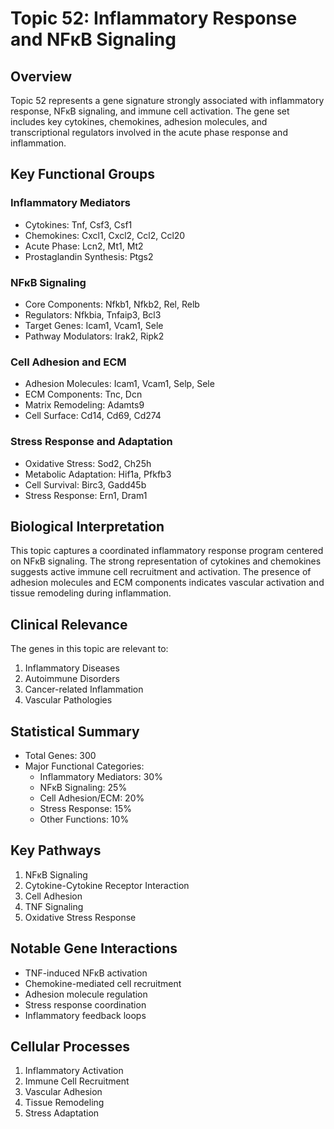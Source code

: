 # Topic 52: Inflammatory Response and NFκB Signaling

## Overview
Topic 52 represents a gene signature strongly associated with inflammatory response, NFκB signaling, and immune cell activation. The gene set includes key cytokines, chemokines, adhesion molecules, and transcriptional regulators involved in the acute phase response and inflammation.

## Key Functional Groups

### Inflammatory Mediators
- Cytokines: Tnf, Csf3, Csf1
- Chemokines: Cxcl1, Cxcl2, Ccl2, Ccl20
- Acute Phase: Lcn2, Mt1, Mt2
- Prostaglandin Synthesis: Ptgs2

### NFκB Signaling
- Core Components: Nfkb1, Nfkb2, Rel, Relb
- Regulators: Nfkbia, Tnfaip3, Bcl3
- Target Genes: Icam1, Vcam1, Sele
- Pathway Modulators: Irak2, Ripk2

### Cell Adhesion and ECM
- Adhesion Molecules: Icam1, Vcam1, Selp, Sele
- ECM Components: Tnc, Dcn
- Matrix Remodeling: Adamts9
- Cell Surface: Cd14, Cd69, Cd274

### Stress Response and Adaptation
- Oxidative Stress: Sod2, Ch25h
- Metabolic Adaptation: Hif1a, Pfkfb3
- Cell Survival: Birc3, Gadd45b
- Stress Response: Ern1, Dram1

## Biological Interpretation
This topic captures a coordinated inflammatory response program centered on NFκB signaling. The strong representation of cytokines and chemokines suggests active immune cell recruitment and activation. The presence of adhesion molecules and ECM components indicates vascular activation and tissue remodeling during inflammation.

## Clinical Relevance
The genes in this topic are relevant to:
1. Inflammatory Diseases
2. Autoimmune Disorders
3. Cancer-related Inflammation
4. Vascular Pathologies

## Statistical Summary
- Total Genes: 300
- Major Functional Categories:
  * Inflammatory Mediators: 30%
  * NFκB Signaling: 25%
  * Cell Adhesion/ECM: 20%
  * Stress Response: 15%
  * Other Functions: 10%

## Key Pathways
1. NFκB Signaling
2. Cytokine-Cytokine Receptor Interaction
3. Cell Adhesion
4. TNF Signaling
5. Oxidative Stress Response

## Notable Gene Interactions
- TNF-induced NFκB activation
- Chemokine-mediated cell recruitment
- Adhesion molecule regulation
- Stress response coordination
- Inflammatory feedback loops

## Cellular Processes
1. Inflammatory Activation
2. Immune Cell Recruitment
3. Vascular Adhesion
4. Tissue Remodeling
5. Stress Adaptation 